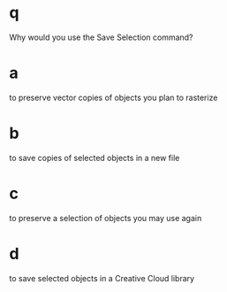 # q
Why would you use the Save Selection command?
# a
to preserve vector copies of objects you plan to rasterize
# b
to save copies of selected objects in a new file
# c
to preserve a selection of objects you may use again
# d
to save selected objects in a Creative Cloud library